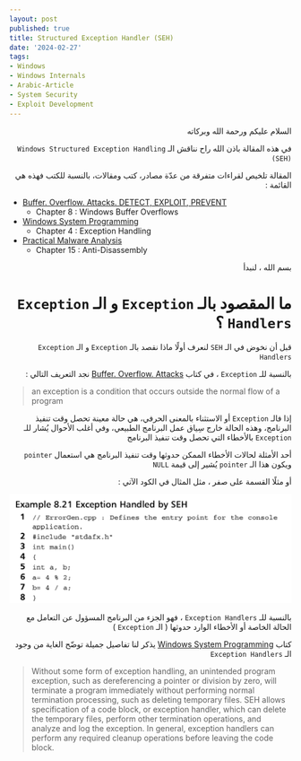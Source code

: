 ```yaml
---
layout: post
published: true
title: Structured Exception Handler (SEH)
date: '2024-02-27'
tags:
- Windows
- Windows Internals
- Arabic-Article
- System Security
- Exploit Development
---
```



<div dir="rtl" markdown="1">

السلام عليكم ورحمة الله وبركاته 

في هذه المقالة باذن الله راح نناقش الـ `Windows Structured Exception Handling (SEH)` 

المقالة تلخيص لقراءات متفرقة من عدّة مصادر، كتب ومقالات، بالنسبة للكتب فهذه هي القائمة : 

</div> 

- [Buffer. Overflow. Attacks. DETECT, EXPLOIT, PREVENT](https://a.co/d/fTPXdb6)
  - Chapter 8 : Windows Buffer Overflows
- [Windows System Programming](https://a.co/d/7loSby9)
  - Chapter 4 : Exception Handling
- [Practical Malware Analysis](https://a.co/d/aeXQFn7)
  - Chapter 15 : Anti-Disassembly   


<div dir="rtl" markdown="1">
بسم الله ، لنبدأ 

# ما المقصود بالـ `Exception` و الـ `Exception Handlers` ؟ 
قبل أن نخوض في الـ `SEH` لنعرف أولًا ماذا نقصد بالـ `Exception` و الـ `Exception Handlers`


بالنسبة للـ `Exception`  ، في كتاب [Buffer. Overflow. Attacks](https://a.co/d/fTPXdb6) نجد التعريف التالي :

</div>

>  an exception is a condition that occurs outside the normal flow of a program


<div dir="rtl" markdown="1">

إذا فالـ `Exception` أو الاستثناء بالمعنى الحرفي، هي حالة معينة تحصل وقت تنفيذ البرنامج، وهذه الحالة خارج سِياق عمل البرنامج الطبيعي، وفي أغلب الأحوال يُشار للـ `Exception` بالأخطاء التي تحصل وقت تنفيذ البرنامج 

أحد الأمثلة لحالات الأخطاء الممكن حدوثها وقت تنفيذ البرنامج هي استعمال `pointer` ويكون هذا الـ `pointer` يُشير إلى قيمة `NULL` 

أو مثلًا القسمة على صفر ، مثل المثال في الكود الآتي : 

![1](https://raw.githubusercontent.com/0xb1tByte/0xb1tbyte.github.io/master/assets/media/SEH/1.png)

بالنسبة للـ `Exception Handlers` ، فهو الجزء من البرنامج المسؤول عن التعامل مع الحالة الخاصة أو الأخطاء الوارد حدوثها ( الـ `Exception` )

كتاب [Windows System Programming](https://a.co/d/7loSby9) يذكر لنا تفاصيل جميلة توضّح الغاية من وجود الـ `Exception Handlers`
</div>

> Without some form of exception handling, an unintended program exception, such as dereferencing a pointer or division by zero, will terminate a program immediately without performing normal termination processing, such as deleting temporary files. SEH allows specification of a code block, or exception handler, which can delete the temporary files, perform other termination operations, and analyze and log the exception. In general, exception handlers can perform any required cleanup operations before leaving the code block.

<div dir="rtl" markdown="1">
